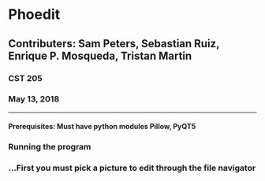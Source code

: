 # Phoedit
## Contributers: Sam Peters, Sebastian Ruiz, Enrique P. Mosqueda, Tristan Martin

### CST 205
### May 13, 2018
_____________________________________________________________________________________________________
#### Prerequisites: Must have python modules Pillow, PyQT5
### Running the program
### ...First you must pick a picture to edit through the file navigator 
